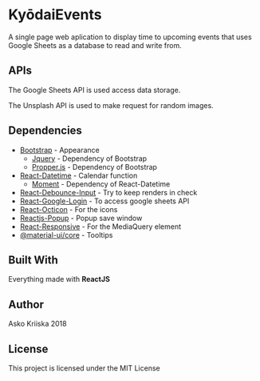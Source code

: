 # KyōdaiEvents

A single page web aplication to display time to upcoming events that uses Google Sheets as a database to read and write from.

## APIs

The Google Sheets API is used access data storage.

The Unsplash API is used to make request for random images.

## Dependencies

- [Bootstrap](https://www.npmjs.com/package/bootstrap) - Appearance
  - [Jquery](https://www.npmjs.com/package/jquery) - Dependency of Bootstrap
  - [Propper.js](https://www.npmjs.com/package/propper.js) - Dependency of Bootstrap
- [React-Datetime](https://www.npmjs.com/package/react-datetime) - Calendar function
  - [Moment](https://www.npmjs.com/package/momeny) - Dependency of React-Datetime
- [React-Debounce-Input](https://www.npmjs.com/package/react-debounce-input) - Try to keep renders in check
- [React-Google-Login](https://www.npmjs.com/package/react-google-login) - To access google sheets API
- [React-Octicon](https://www.npmjs.com/package/react-octicon) - For the icons
- [Reactjs-Popup](https://www.npmjs.com/package/reactjs-popup) - Popup save window
- [React-Responsive](https://www.npmjs.com/package/react-responsive) - For the MediaQuery element
- [@material-ui/core](https://www.npmjs.com/package/@material-ui/core) - Tooltips

## Built With

Everything made with **ReactJS**

## Author

Asko Kriiska 2018

## License

This project is licensed under the MIT License
